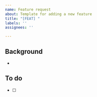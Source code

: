 ```yaml
---
name: Feature request
about: Template for adding a new feature
title: "[FEAT] "
labels: ''
assignees: ''

---
```


## Background
- 

## To do
- [ ]

